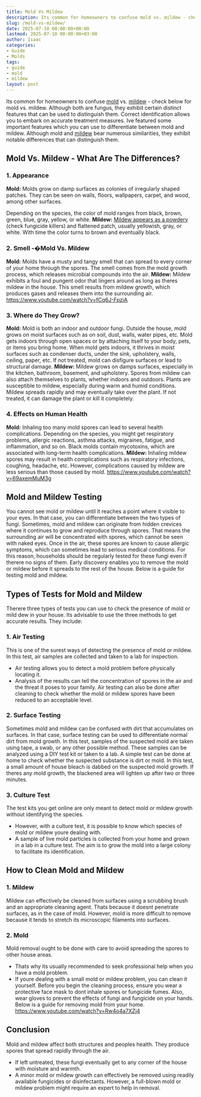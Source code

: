 ```yaml
---
title: Mold Vs Mildew
description: Its common for homeowners to confuse mold vs. mildew - check below for mold vs. mildew. Although both are fungus, they exhibit certain distinct features that...
slug: /mold-vs-mildew/
date: 2025-07-10 00:00:00+00:00
lastmod: 2025-07-10 00:00:00+03:00
author: Isaac
categories:
- Guide
- Molds
tags:
- guide
- mold
- mildew
layout: post
---
```

Its common for homeowners to confuse [mold](https://pestpolicy.com/mold-cleanup/) vs. [mildew](https://pestpolicy.com/mildew-resistant-paints/) - check below for mold vs. mildew. Although both are fungus, they exhibit certain distinct features that can be used to distinguish them.
Correct identification allows you to embark on accurate treatment measures. Ive featured some important features which you can use to differentiate between mold and mildew.
Although mold and
[mildew](https://extension2.missouri.edu/gh5928)
bear numerous similarities, they exhibit notable differences that can distinguish them.
## Mold Vs. Mildew - What Are The Differences?
### **1. Appearance**
**Mold:**
Molds grow on damp surfaces as colonies of irregularly shaped patches. They can be seen on walls, floors, wallpapers, carpet, and wood, among other surfaces.

Depending on the species, the color of mold ranges from black, brown, green, blue, gray, yellow, or white.
**Mildew:**
[Mildew appears as a powdery](https://pestpolicy.com/best-fungicide-powdery-mildew/)
(check fungicide killers) and flattened patch, usually yellowish, gray, or white. With time the color turns to brown and eventually black.
### 2. Smell -�Mold Vs. Mildew
**Mold:**
Molds have a musty and tangy smell that can spread to every corner of your home through the spores.
The smell comes from the mold growth process, which releases microbial compounds into the air.
**Mildew:**
Mildew exhibits a foul and pungent odor that lingers around as long as theres mildew in the house.
This smell results from mildew growth, which produces gases and releases them into the surrounding air.
https://www.youtube.com/watch?v=fCq6J-FpziA
### **3. Where do They Grow?**
**Mold:**
Mold is both an indoor and outdoor fungi. Outside the house, mold grows on moist surfaces such as on soil, dust, walls, water pipes, etc.
Mold gets indoors through open spaces or by attaching itself to your body, pets, or items you bring home.
When mold gets indoors, it thrives in moist surfaces such as condenser ducts, under the sink, upholstery, walls, ceiling, paper, etc. If not treated, mold can disfigure surfaces or lead to structural damage.
**Mildew:**
Mildew grows on damps surfaces, especially in the kitchen, bathroom, basement, and upholstery. Spores from mildew can also attach themselves to plants, whether indoors and outdoors.
Plants are susceptible to mildew, especially during warm and humid conditions. Mildew spreads rapidly and may eventually take over the plant. If not treated, it can damage the plant or kill it completely.
### **4. Effects on Human Health**
**Mold:**
Inhaling too many mold spores can lead to several health complications.
Depending on the species, you might get respiratory problems, allergic reactions, asthma attacks, migraines, fatigue, and inflammation, and so on.
Black molds contain mycotoxins, which are associated with long-term health complications.
**Mildew:**
Inhaling mildew spores may result in health complications such as respiratory infections, coughing, headache, etc. However, complications caused by mildew are less serious than those caused by mold.
https://www.youtube.com/watch?v=69axemMuM3g
## **Mold and Mildew Testing**
You cannot see mold or mildew until it reaches a point where it visible to your eyes. In that case, you can differentiate between the two types of fungi.
Sometimes, mold and mildew can originate from hidden crevices where it continues to grow and reproduce through spores.
That means the surrounding air will be concentrated with spores, which cannot be seen with naked eyes.
Once in the air, these spores are known to cause allergic symptoms, which can sometimes lead to serious medical conditions.
For this reason, households should be regularly tested for these fungi even if therere no signs of them.
Early discovery enables you to remove the mold or mildew before it spreads to the rest of the house. Below is a guide for testing mold and mildew.
## **Types of Tests for Mold and Mildew**
Therere three types of tests you can use to check the presence of mold or mild dew in your house.
Its advisable to use the three methods to get accurate results. They include:
### **1. Air Testing**
This is one of the surest ways of detecting the presence of mold or mildew. In this test, air samples are collected and taken to a lab for inspection.
- Air testing allows you to detect a mold problem before physically locating it.
- Analysis of the results can tell the concentration of spores in the air and the threat it poses to your family.
Air testing can also be done after cleaning to check whether the mold or mildew spores have been reduced to an acceptable level.
### **2. Surface Testing**
Sometimes mold and mildew can be confused with dirt that accumulates on surfaces.
In that case, surface testing can be used to differentiate normal dirt from mold growth.
In this test, samples of the suspected mold are taken using tape, a swab, or any other possible method.
These samples can be analyzed using a DIY test kit or taken to a lab. A simple test can be done at home to check whether the suspected substance is dirt or mold.
In this test, a small amount of house bleach is dabbed on the suspected mold growth. If theres any mold growth, the blackened area will lighten up after two or three minutes.
### **3. Culture Test**
The test kits you get online are only meant to detect mold or mildew growth without identifying the species.
- However, with a culture test, it is possible to know which species of mold or mildew youre dealing with.
- A sample of live mold particles is collected from your home and grown in a lab in a culture test.
The aim is to grow the mold into a large colony to facilitate its identification.
## **How to Clean Mold and Mildew**
### 1. Mildew
Mildew can effectively be cleaned from surfaces using a scrubbing brush and an appropriate cleaning agent.
Thats because it doesnt penetrate surfaces, as in the case of mold. However, mold is more difficult to remove because it tends to stretch its microscopic filaments into surfaces.
### 2. Mold
Mold removal ought to be done with care to avoid spreading the spores to other house areas.
- Thats why its usually recommended to seek professional help when you have a mold problem.
- If youre dealing with a small mold or mildew problem, you can clean it yourself.
Before you begin the cleaning process, ensure you wear a protective face mask to dont inhale spores or fungicide fumes.
Also, wear gloves to prevent the effects of fungi and fungicide on your hands. Below is a guide for removing mold from your home.
https://www.youtube.com/watch?v=Rw4o4a7XZj4
## **Conclusion**
Mold and mildew affect both structures and peoples health. They produce spores that spread rapidly through the air.
- If left untreated, these fungi eventually get to any corner of the house with moisture and warmth.
- A minor mold or mildew growth can effectively be removed using readily available fungicides or disinfectants.
However, a full-blown mold or mildew problem might require an expert to help in removal.